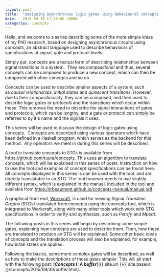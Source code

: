 ```yaml
---
layout: post
title:  "Designing asynchronous logic gates using behavioural concepts: An introduction"
date:   2015-09-10 11:35:00 +0000
categories: concepts
---
```


Hello, and welcome to a series describing some of the more simple ideas
of my PhD research, based on designing asynchronous circuits using
*concepts*, an abstract language used to describe behaviours of
specifications at signal, gate and protocol levels.

Simply put, concepts
are a textual form of describing relationships between signal
transitions in a system.  They are *compositional* and thus, several
concepts can be composed to produce a new concept, which can then be
composed with other concepts and so on.

Concepts can be used to describe
smaller aspects of a system, such as *causal relationships*, *initial
states* and *quiescent transitions*. However, due to their
compositionality, they can be composed, and then used to describe *logic
gates* or *protocols* and the transitions which occur within these. This
removes the need to describe the signal interactions of gates and
protocols, which can be lengthy, and a gate or protocol can simply be
referred to by it's name and the signals it uses.

This series will be
used to discuss the design of logic gates using concepts.  Concepts are
described using various operators which have been defined in a Haskell
program, which serves as the backend for this method.  Any operators we
meet in during this series will be described.

A tool to translate concepts to STGs is available from <https://github.com/tuura/concepts>.
This uses an algorithm to translate concepts, which will be explained in this
series of posts. Instruction on how to use the tool and examples of concept
specifications can be found here. All concepts displayed in this series is
can be used with the tool. and are directly translatable to an STG. The tool
however needs to use slightly different syntax, which is explained in the
manual, included in the tool and available from
<https://jrbeaumont.github.io/concepts-manual/manual.pdf>

A graphical front end,
[Workcraft](http://www.workcraft.org/), is used for
viewing *Signal Transition Graphs* (STGs) translated from concepts using
the concepts tool, which is integrated to Workcraft, along with many other
tools which work with STG specifications in order to verify and synthesize,
such as *Petrify* and *Mpsat*.

The following
posts in this series will begin by describing some simple gates,
explaining how concepts are used to describe them. Then, how these
are translated to produce an STG will be explained. Some other basic
ideas of concepts and the translation process will also be explained, for
example, how initial states are applied.

Following the basics, some more complex gates will be
described, as well as how to make the descriptions of these gates
simpler. This will all start with the following post: [***Concepts I: A
buffer***]({{ site.url }}{{ site.baseurl }}/concepts/2015/09/30/buffer.html).
